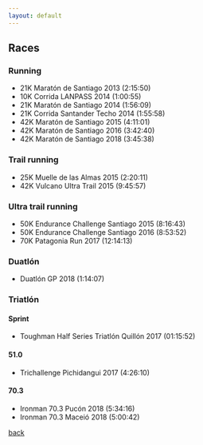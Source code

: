 ```yaml
---
layout: default
---
```


## Races

### Running
* 21K Maratón de Santiago 2013 (2:15:50)
* 10K Corrida LANPASS 2014 (1:00:55)
* 21K Maratón de Santiago 2014 (1:56:09)
* 21K Corrida Santander Techo 2014 (1:55:58)
* 42K Maratón de Santiago 2015 (4:11:01)
* 42K Maratón de Santiago 2016 (3:42:40)
* 42K Maratón de Santiago 2018 (3:45:38)
 
### Trail running
* 25K Muelle de las Almas 2015 (2:20:11)
* 42K Vulcano Ultra Trail 2015 (9:45:57)

### Ultra trail running
* 50K Endurance Challenge Santiago 2015 (8:16:43)
* 50K Endurance Challenge Santiago 2016 (8:53:52)
* 70K Patagonia Run 2017 (12:14:13)

### Duatlón

* Duatlón GP 2018 (1:14:07)

### Triatlón

#### Sprint
* Toughman Half Series Triatlón Quillón 2017 (01:15:52)

#### 51.0
* Trichallenge Pichidangui 2017 (4:26:10)

#### 70.3
* Ironman 70.3 Pucón 2018 (5:34:16)
* Ironman 70.3 Maceió 2018 (5:00:42)

[back](./)

